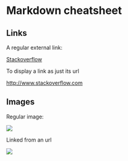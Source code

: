 # Markdown cheatsheet

## Links

A regular external link:

[Stackoverflow](http://www.stackoverflow.com)

To display a link as just its url

<http://www.stackoverflow.com>

## Images

Regular image:

![](images/photo.png)

Linked from an url

![](https://www.google.com/images/branding/googlelogo/2x/googlelogo_color_272x92dp.png)
